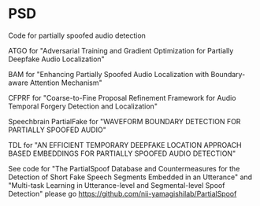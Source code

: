 # PSD
Code for partially spoofed audio detection

ATGO for "Adversarial Training and Gradient Optimization
for Partially Deepfake Audio Localization"

BAM for "Enhancing Partially Spoofed Audio Localization with Boundary-aware Attention Mechanism"

CFPRF for "Coarse-to-Fine Proposal Refinement Framework for Audio
Temporal Forgery Detection and Localization"

Speechbrain PartialFake for "WAVEFORM BOUNDARY DETECTION FOR PARTIALLY SPOOFED AUDIO"

TDL for "AN EFFICIENT TEMPORARY DEEPFAKE LOCATION APPROACH BASED EMBEDDINGS
FOR PARTIALLY SPOOFED AUDIO DETECTION"

See code for "The PartialSpoof Database and Countermeasures for the Detection of Short Fake Speech Segments Embedded in an Utterance" and "Multi-task Learning in Utterance-level and Segmental-level Spoof Detection" please go https://github.com/nii-yamagishilab/PartialSpoof
